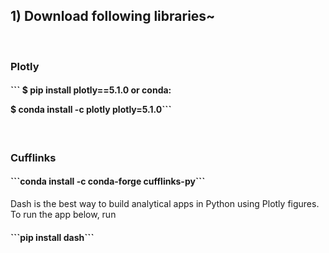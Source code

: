 
<h2>1) Download following libraries~</h2>
<br>
<h3>Plotly</h3>
<h4>```
$ pip install plotly==5.1.0
or conda:

$ conda install -c plotly plotly=5.1.0```</h4>
<br>
<h3>Cufflinks</h3>
<h4>```conda install -c conda-forge cufflinks-py```</h4>

Dash is the best way to build analytical apps in Python using Plotly figures. To run the app below, run 

<h4>```pip install dash```</h4>